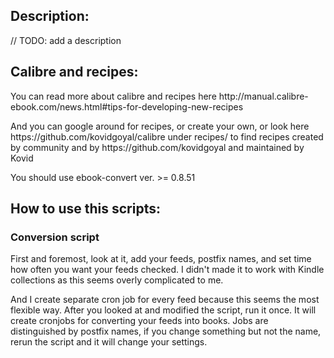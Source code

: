 <h2>Description:</h2>
// TODO: add a description
<h2>Calibre and recipes:</h2>
<p>You can read more about calibre and recipes here http://manual.calibre-ebook.com/news.html#tips-for-developing-new-recipes</p>
<p>And you can google around for recipes, or create your own, or look here https://github.com/kovidgoyal/calibre 
under recipes/ to find recipes created by community and by https://github.com/kovidgoyal and maintained by Kovid</p>
<p>You should use ebook-convert ver. >= 0.8.51</p>
<h2>How to use this scripts:</h2>
<h3>Conversion script</h3>
<p>First and foremost, look at it, add your feeds, postfix names, and set time how often you want your feeds checked.
I didn't made it to work with Kindle collections as this seems overly complicated to me.</p>
<p>And I create separate cron job for every feed because this seems the most flexible way.
After you looked at and modified the script, run it once. It will create cronjobs for converting your feeds into books.
Jobs are distinguished by postfix names, if you change something but not the name, rerun the script and it will change your settings.
</p>
